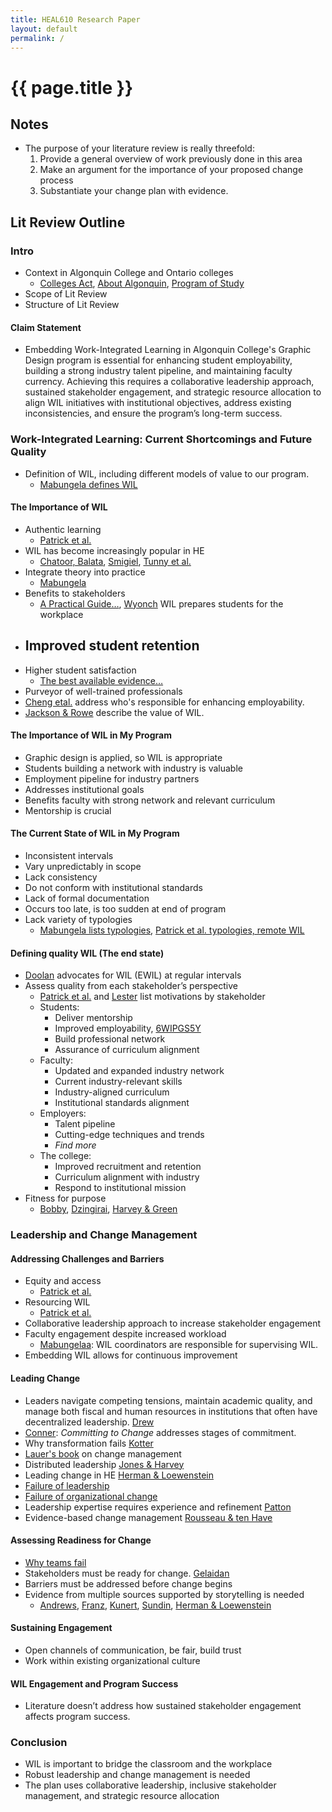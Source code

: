 ```yaml
---
title: HEAL610 Research Paper
layout: default
permalink: /
---
```


# {{ page.title }}

## Notes

-   The purpose of your literature review is really threefold:
    1.  Provide a general overview of work previously done in this area
    2.  Make an argument for the importance of your proposed change process
    3.  Substantiate your change plan with evidence.

## Lit Review Outline

### Intro
-   Context in Algonquin College and Ontario colleges
    -   [Colleges Act](./sources/JAKUFKT3.html), [About Algonquin](./sources/UHF5TLS8.html), [Program of Study](./sources/S8FNDBA5.html)
-   Scope of Lit Review
-   Structure of Lit Review

#### Claim Statement

-   Embedding Work-Integrated Learning in Algonquin College's Graphic Design program is essential for enhancing student employability, building a strong industry talent pipeline, and maintaining faculty currency. Achieving this requires a collaborative leadership approach, sustained stakeholder engagement, and strategic resource allocation to align WIL initiatives with institutional objectives, address existing inconsistencies, and ensure the program’s long-term success.

### Work-Integrated Learning: Current Shortcomings and Future Quality

-   Definition of WIL, including different models of value to our program.
    -   [Mabungela defines WIL](./sources/6WIPGS5Y.html)

#### The Importance of WIL

-   Authentic learning
    -   [Patrick et al.](./sources/C4HYE3S8.html)
-   WIL has become increasingly popular in HE
    -   [Chatoor, Balata](./sources/U9T9SRI3.html), [Smigiel](./sources/2KXV4YW2.html), [Tunny et al.](./source/72YNM2MS.html)
-   Integrate theory into practice
    -   [Mabungela](./sources/6WIPGS5Y.html)
-   Benefits to stakeholders
    -   [A Practical Guide…](./sources/RJJ2VIHE.html), [Wyonch](./sources/Y95URUAX.html) WIL prepares students for the workplace
-   Improved student retention
    -   
-   Higher student satisfaction
    -   [The best available evidence…](./sources/MZKYTB4J.html)
-   Purveyor of well-trained professionals 
-   [Cheng etal.](./sources/GIWCZV87.html) address who's responsible for enhancing employability.
-   [Jackson & Rowe](./sources/UVSCWYCT.html) describe the value of WIL.

#### The Importance of WIL in My Program

-   Graphic design is applied, so WIL is appropriate
-   Students building a network with industry is valuable
-   Employment pipeline for industry partners
-   Addresses institutional goals
-   Benefits faculty with strong network and relevant curriculum
-   Mentorship is crucial

#### The Current State of WIL in My Program

-   Inconsistent intervals
-   Vary unpredictably in scope
-   Lack consistency
-   Do not conform with institutional standards
-   Lack of formal documentation
-   Occurs too late, is too sudden at end of program
-   Lack variety of typologies
    -   [Mabungela lists typologies](./sources/6WIPGS5Y.html), [Patrick et al. typologies, remote WIL](./sources/C4HYE3S8.html)

#### Defining quality WIL (The end state)

-   [Doolan](./sources/XE5Z43JC.html) advocates for WIL (EWIL) at regular intervals
-   Assess quality from each stakeholder’s perspective
    -   [Patrick et al.](./sources/C4HYE3S8.html) and [Lester](./sources/YJGWCDFQ.html) list motivations by stakeholder
    -   Students:
        -   Deliver mentorship
        -   Improved employability, [6WIPGS5Y](.sources/6WIPGS5Y.html)
        -   Build professional network
        -   Assurance of curriculum alignment
    -   Faculty:
        -   Updated and expanded industry network
        -   Current industry-relevant skills
        -   Industry-aligned curriculum
        -   Institutional standards alignment
    -   Employers:
        -   Talent pipeline
        -   Cutting-edge techniques and trends
        -   *Find more*
    -   The college:
        -   Improved recruitment and retention
        -   Curriculum alignment with industry
        -   Respond to institutional mission
-   Fitness for purpose
    -   [Bobby](./sources/8HV44DK7.html), [Dzingirai](./sources/ZHBVYAE7.html), [Harvey & Green](./sources/75YNKWXH.html)

### Leadership and Change Management

#### Addressing Challenges and Barriers

-   Equity and access
    -   [Patrick et al.](./sources/C4HYE3S8.html)
-   Resourcing WIL
    -   [Patrick et al.](./sources/C4HYE3S8.html)
-   Collaborative leadership approach to increase stakeholder engagement
-   Faculty engagement despite increased workload
    -   [Mabungelaa](.sources/6WIPGS5Y.html): WIL coordinators are responsible for supervising WIL.
-   Embedding WIL allows for continuous improvement

#### Leading Change

-   Leaders navigate competing tensions, maintain academic quality, and manage both fiscal and human resources in institutions that often have decentralized leadership. [Drew](./sources/G7FREG65.html)
-   [Conner](./sources/2JVLKKGI.html): *Committing to Change* addresses stages of commitment.
-   Why transformation fails [Kotter](./sources/BQ6N2JZM.html)
-   [Lauer's book](./sources/YT6833MG.html) on change management
-   Distributed leadership [Jones & Harvey](http://localhost:4003/HEAL610/sources/NBVPIXZN.html)
-   Leading change in HE [Herman & Loewenstein](./sources/T8F6NK4H.html)
-   [Failure of leadership](./sources/TSKPHE84.html)
-   [Failure of organizational change](./sources/S4XP48EV.html)
-   Leadership expertise requires experience and refinement [Patton](./sources/CMQJP5Y6.html)
-   Evidence-based change management [Rousseau & ten Have](./sources/UTY22PF8.html)

#### Assessing Readiness for Change

-   [Why teams fail](./sources/BZE7F32V.html)
-   Stakeholders must be ready for change. [Gelaidan](./sources/HT9UF9K5.html)
-   Barriers must be addressed before change begins
-   Evidence from multiple sources supported by storytelling is needed
    -   [Andrews](./sources/EURWC4MD.html), [Franz](./sources/WG4T76XP.html), [Kunert](./sources/4LKRXEDS.html), [Sundin](./sources/LRS6IDJG.html), [Herman & Loewenstein](./sources/T8F6NK4H.html)

#### Sustaining Engagement

-   Open channels of communication, be fair, build trust
-   Work within existing organizational culture

#### WIL Engagement and Program Success

-   Literature doesn’t address how sustained stakeholder engagement affects program success.

### Conclusion

-   WIL is important to bridge the classroom and the workplace
-   Robust leadership and change management is needed
-   The plan uses collaborative leadership, inclusive stakeholder management, and strategic resource allocation